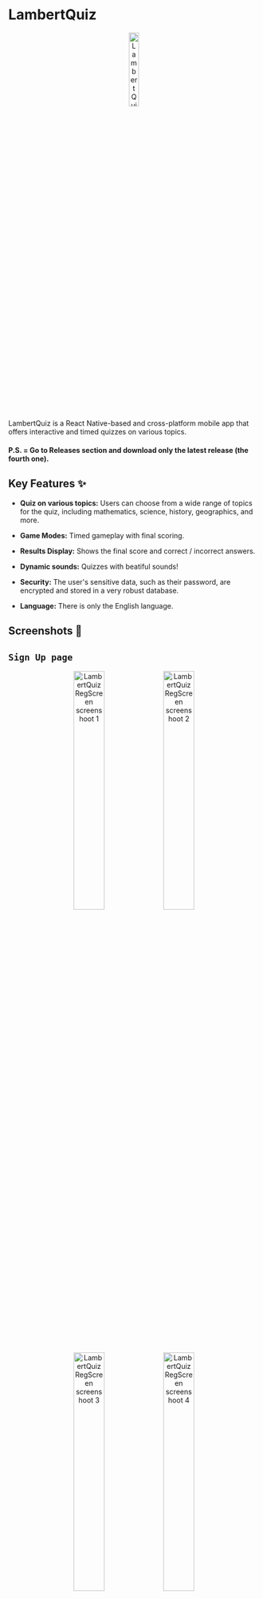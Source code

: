   

# LambertQuiz

  

<p align="center">
<img  title="LambertQuiz Logo"  alt="LambertQuiz Logo"  width="19.5%"  src="./assets/images/logo.png">
</p>


LambertQuiz is a React Native-based and cross-platform mobile app that offers interactive and timed quizzes on various topics.  

#### P.S. = Go to Releases section and download only the latest release (the fourth one).  

## Key Features ✨

  
-  **Quiz on various topics:** Users can choose from a wide range of topics for the quiz, including mathematics, science, history, geographics, and more.

-  **Game Modes:** Timed gameplay with final scoring.
 
  
-  **Results Display:** Shows the final score and correct / incorrect answers.

-  **Dynamic sounds:** Quizzes with beatiful sounds!

-  **Security:** The user's sensitive data, such as their password, are encrypted and stored in a very robust database.

-  **Language:** There is only the English language.

  
## Screenshots 📸

  

## `Sign Up page`
<p align="center">
<img  title="LambertQuiz RegScreen screenshoot 1"  alt="LambertQuiz RegScreen screenshoot 1"  src="https://matteolambertucci.altervista.org/lambertquiz/screenshoots/signup/signupscreen11.jpeg"  width="35%">
<img  title="LambertQuiz RegScreen screenshoot 2"  alt="LambertQuiz RegScreen screenshoot 2"  src="https://matteolambertucci.altervista.org/lambertquiz/screenshoots/signup/signupscreen22.jpeg"  width="35%">
<img  title="LambertQuiz RegScreen screenshoot 3"  alt="LambertQuiz RegScreen screenshoot 3"  src="https://matteolambertucci.altervista.org/lambertquiz/screenshoots/signup/signupscreen333.jpeg"  width="35%">
<img  title="LambertQuiz RegScreen screenshoot 3"  alt="LambertQuiz RegScreen screenshoot 4"  src="https://matteolambertucci.altervista.org/lambertquiz/screenshoots/signup/signupscreen44.jpeg"  width="35%">
</p>


## `Sign In page`
<p align="center">
	<img  title="LambertQuiz LoginScreen screenshoot 1"  alt="LambertQuiz LoginScreen screenshoot 1"  src="https://matteolambertucci.altervista.org/lambertquiz/screenshoots/signin/signinscreen11.jpeg"  width="32.75%">
	<img  title="LambertQuiz LoginScreen screenshoot 2"  alt="LambertQuiz LoginScreen screenshoot 2"  src="https://matteolambertucci.altervista.org/lambertquiz/screenshoots/signin/signinscreen22.jpeg"  width="32.75%">
	<img  title="LambertQuiz LoginScreen screenshoot 3"  alt="LambertQuiz LoginScreen screenshoot 3"  src="https://matteolambertucci.altervista.org/lambertquiz/screenshoots/signin/signinscreen33.jpeg"  width="32.75%">
</p>

## `Home page`
<p align="center">
	<img  title="LambertQuiz HomeScreen screenshoot 1"  alt="LambertQuiz HomeScreen screenshoot 1"  src="https://matteolambertucci.altervista.org/lambertquiz/screenshoots/home/homescreen1.jpeg"  width="32.75%">
	<img  title="LambertQuiz HomeScreen screenshoot 2"  alt="LambertQuiz HomeScreen screenshoot 2"  src="https://matteolambertucci.altervista.org/lambertquiz/screenshoots/home/homescreen2.jpeg"  width="32.75%">
	<img  title="LambertQuiz HomeScreen screenshoot 3"  alt="LambertQuiz HomeScreen screenshoot 3"  src="https://matteolambertucci.altervista.org/lambertquiz/screenshoots/home/homescreen3.jpeg"  width="32.75%">
</p>

## `Play Quiz page`
<p align="center">
	<img  title="LambertQuiz PlayQuizScreen screenshoot 1"  alt="LambertQuiz PlayQuizScreen screenshoot 1"  src="https://matteolambertucci.altervista.org/lambertquiz/screenshoots/playquiz/playquizscreen11.jpeg"  width="32.75%">
<img  title="LambertQuiz PlayQuizScreen screenshoot 2"  alt="LambertQuiz PlayQuizScreen screenshoot 2"  src="https://matteolambertucci.altervista.org/lambertquiz/screenshoots/playquiz/playquizscreen222.jpeg"  width="32.75%">
<img  title="LambertQuiz PlayQuizScreen screenshoot 3"  alt="LambertQuiz PlayQuizScreen screenshoot 3"  src="https://matteolambertucci.altervista.org/lambertquiz/screenshoots/playquiz/playquizscreen333.jpeg"  width="32.75%">

</p>

## `Account page`
<p align="center"> 
<img  title="LambertQuiz AccountScreen screenshoot 1"  alt="LambertQuiz AccountScreen screenshoot 1"  src="https://matteolambertucci.altervista.org/lambertquiz/screenshoots/account/accountscreen1.jpeg"  width="35%">
<img  title="LambertQuiz AccountScreen screenshoot 2"  alt="LambertQuiz AccountScreen screenshoot 2"  src="https://matteolambertucci.altervista.org/lambertquiz/screenshoots/account/accountscreen22.jpeg"  width="35%">
<img  title="LambertQuiz AccountScreen screenshoot 3"  alt="LambertQuiz AccountScreen screenshoot 3"  src="https://matteolambertucci.altervista.org/lambertquiz/screenshoots/account/accountscreen3.jpeg"  width="35%">
<img  title="LambertQuiz AccountScreen screenshoot 4"  alt="LambertQuiz AccountScreen screenshoot 4"  src="https://matteolambertucci.altervista.org/lambertquiz/screenshoots/account/accountscreen4.jpeg"  width="35%">
</p>

## `Help page`

<p align="center">
	<img  title="LambertQuiz HelpScreen screenshoot 1"  alt="LambertQuiz HelpScreen screenshoot 1"  src="https://matteolambertucci.altervista.org/lambertquiz/screenshoots/help/helpscreen1.jpeg"  width="35%">
<img  title="LambertQuiz HelpScreen screenshoot 2"  alt="LambertQuiz HelpScreen screenshoot 2"  src="https://matteolambertucci.altervista.org/lambertquiz/screenshoots/help/helpscreen2.jpeg"  width="35%">
</p>

## `Stats page`

<p align="center"> 
	<img  title="LambertQuiz StatsScreen screenshoot 1"  alt="LambertQuiz StatsScreen screenshoot 1"  src="https://matteolambertucci.altervista.org/lambertquiz/screenshoots/stats/statsscreen11.gif"  width="35%">
	<img  title="LambertQuiz StatsScreen screenshoot 2"  alt="LambertQuiz StatsScreen screenshoot 2"  src="https://matteolambertucci.altervista.org/lambertquiz/screenshoots/stats/statsscreen22.jpeg"  width="35%">
	<img  title="LambertQuiz StatsScreen screenshoot 3"  alt="LambertQuiz StatsScreen screenshoot 3"  src="https://matteolambertucci.altervista.org/lambertquiz/screenshoots/stats/statscreen33.jpeg"  width="35%">
	<img  title="LambertQuiz StatsScreen screenshoot 4"  alt="LambertQuiz StatsScreen screenshoot 4"  src="https://matteolambertucci.altervista.org/lambertquiz/screenshoots/stats/statsscreen44.jpeg"  width="35%">
</p>
  

## Installation 🚀 and usage⚡

  

### Requirements

  

- Node.js

  

- React Native

  

- NPM or Yarn

### Installation Instructions
  

1. Clone the repository:
  

```bash
git clone https://github.com/MattDEV02/LambertQuiz.git
```
  
2. Navigate to the project directory:
  

```bash
cd LambertQuiz
```

3. Install dependencies:  

```bash
npm install

# or using yarn

# yarn install
```

4. Start the application:  

```bash
npm  start
 
# or using yarn

# yarn start
```
  

**P.S. = You can do both third and fourth step with "my comand script":**

```bash
npm run all
```

## Some code examples

  

### `App.js`

  

```javascript

import React, { useState, useEffect } from "react";
import "react-native-gesture-handler";
import { NavigationContainer } from "@react-navigation/native";
import { RootSiblingParent } from "react-native-root-siblings";
import AuthStackNavigator from "./navigators/AuthStackNavigator";
import AppStackNavigator from "./navigators/AppStackNavigator";
import { supabase } from "./app/lib/supabase-client";
import { validateObject } from "./utils/validators";

const App = () => {
	const [session, setSession] = useState(null);

	useEffect(() => {
		supabase.auth
			.getSession()
			.then(({ data: { session } }) => {
				setSession(session);
			})
			.catch((error) => console.error(error));

		supabase.auth.onAuthStateChange(async (_event, session) => {
			console.log(_event); //  INITIAL_SESSION / SIGNED_IN / SIGNED_OUT
			setSession(session);
		});
	}, []);
	return (
		<RootSiblingParent>
			<NavigationContainer>
				{validateObject(session) && validateObject(session.user) ? (
					<AppStackNavigator sessionUser={session.user} />
				) : (
					<AuthStackNavigator />
				)}
			</NavigationContainer>
		</RootSiblingParent>
	);
};

export default App;
  

```

  

### `HomeScreen.js`

  

```javascript

import React, { useState, useEffect } from "react";
import {
	View,
	Text,
	SafeAreaView,
	FlatList,
	ScrollView,
	StyleSheet,
} from "react-native";
import { supabase } from "../app/lib/supabase-client";
import Quiz from "../components/screens/HomeScreen/Quiz";
import FormInput from "../components/shared/FormInput";
import { COLORS } from "../constants/theme";
import {
	validateObject,
	validateString,
	validateArray,
} from "../utils/validators";
import { playClickSound } from "../utils/sounds";

const HomeScreen = ({ navigation, route }) => {
	const user = route.params.user;
	
	const [quizzes, setQuizzes] = useState([]);
	const [quiz, setQuiz] = useState("");
	const [searching, setSearching] = useState(false);
	const [refreshing, setRefreshing] = useState(false);

	useEffect(() => {
		const getQuizzes = async () => {
			setRefreshing(true);
			const { data, error } = await supabase
				.from("quizzes")
				.select()
				.order("category");
			if (validateObject(error)) {
				console.error(error);
				setRefreshing(false);
			} else if (validateArray(data, 1)) {
				setQuizzes(data);
			}
			setRefreshing(false);
		};

		const getQuizzesWithSearching = async () => {
			setRefreshing(true);
			const { data, error } = await supabase.rpc("get_searched_quizzes", {
				quiz_category: quiz,
			});
			if (validateObject(error)) {
				console.error(error);
				setRefreshing(false);
			} else if (validateArray(data, 0)) {
				setQuizzes(data);
			} else if (!validateString(quiz)) {
				setSearching(false);
				getQuizzes();
			}
			setRefreshing(false);
		};

		searching ? getQuizzesWithSearching() : getQuizzes();
	}, [quiz]);

	const handleOnPlayPress = async (quiz_id) => {
		await playClickSound();
		navigation.setParams({ quizId: quiz_id });
		navigation.navigate("Play Quiz page", {
			quizId: quiz_id,
			openedQuiz: true,
		});
	};

	return (
		<SafeAreaView
			style={{
				flex: 1,
				backgroundColor: COLORS.background,
				position: "relative",
			}}
		>
			{/* TOP BAR */}
			<ScrollView
				style={{
					marginBottom: 6.75,
				}}
			>
				<View>
					{/* Welcome title */}
					<View
						style={{
							...style.container,
							marginTop: 27.5,
						}}
					>
						<Text style={{ ...style.text, fontSize: 29 }}>
							Welcome{" "}
							{validateObject(user) && validateString(user.username)
								? user.username
								: null}{" "}
							!
						</Text>
					</View>

					{/* Quiz search form */}
					<View style={style.container}>
						<FormInput
							placeholderText={"Search for a Quiz"}
							value={quiz}
							maxLength={15}
							autoComplete={"name"}
							autoCorrect={true}
							inputMode={"text"}
							keyboardType={"default"}
							inputError={false}
							inputSuccess={false}
							onChangeText={(quiz) => {
								setQuiz(quiz);
								setSearching(true);
							}}
							style={{ width: "89.5%" }}
							inputStyle={{
								marginTop: 7.5,
								marginBottom: 5,
								paddingVertical: 15,
								backgroundColor: COLORS.white,
								borderWidth: 0.35,
								borderColor: COLORS.secondary,
								borderRadius: 12,
								fontSize: 16,
							}}
						/>
					</View>
					{/* Quiz list */}
					<View style={{ marginBottom: 20 }}>
						{validateArray(quizzes, 1) ? (
							<FlatList
								data={quizzes}
								scrollEnabled={false}
								onRefresh={() => undefined}
								refreshing={refreshing}
								showsVerticalScrollIndicator={false}
								keyExtractor={(item) => item.quiz_id}
								renderItem={({ item: quiz }) => (
									<Quiz
										quiz={quiz}
										handleOnPlayPress={() =>
											handleOnPlayPress(quiz.quiz_id)
										}
									/>
								)}
							/>
						) : searching ? (
							<View style={{ ...style.container, marginTop: 47 }}>
								<Text style={{ ...style.text, color: "#EF0909" }}>
									NO Quizzes found.
								</Text>
							</View>
						) : null}
					</View>
				</View>
			</ScrollView>
		</SafeAreaView>
	);
};

const style = StyleSheet.create({
	container: {
		flexDirection: "row",
		alignItems: "center",
		justifyContent: "center",
	},
	text: {
		fontSize: 26.5,
		color: COLORS.black,
		fontWeight: "bold",
	},
});

export default HomeScreen;

```

  

### `HelpScreen.js`

 

```javascript

import React from "react";
import { SafeAreaView, ScrollView } from "react-native";
import AccordionItem from "../components/screens/HelpScreen/AccordionItem";
import HelpFooter from "../components/screens/HelpScreen/HelpFooter";
import { appName, questionsNumber } from "../constants/theme";
import { passwordMaxLength } from "../constants/fieldsConstants";

const HelpScreen = () => {
	const accordionList = [
		{
			question: "",
			response: "",
		},
			];
	return (
		<SafeAreaView>
			<ScrollView>
				{accordionList.map((item, index) => (
					<AccordionItem
						question={item.question}
						response={item.response}
						key={index}
					/>
				))}
				<HelpFooter />
			</ScrollView>
		</SafeAreaView>
	);
};

export default HelpScreen;

```

  

## Author ©️

 

Made with ❤️ and a lot of hard work 🏋️‍♂️ by:

 

- **Matteo Lambertucci (matricola 578219, Roma TRE)**

	- [GitHub Profile (MattDEV02)](https://github.com/MattDEV02)

	- [Linkedin Profile](https://www.linkedin.com/in/matteo-lambertucci-134073211)

	- [Instagram Profile (_matte.02_)](https://www.instagram.com/_matte.02_/)

	- [Moodle Profile](https://ingegneriacivileinformaticatecnologieaeronautiche.el.uniroma3.it/user/profile.php?id=5522)

	- [mat.lambertucci@stud.uniroma3.it](mat.lambertucci@stud.uniroma3.it)

	- [matteolambertucci3@gmail.com](matteolambertucci3@gmail.com)

  

I am the only author of this beatiful app 😉

  

## Technologies used 🧑‍💻

  
- **Javascript ES6**


- **React native 0.72.6**
  

- **NodeJS 20.4.0**


- **NPM 9.7.2**


- **PostgreSQL 16.0**


- **Visual Studio Code 1.85**


- **Supabase 1.0**


- **Altervista hosting**


- **Bootstrap 5**


- **HTML 5**


- **CSS 4.15**

 
- **Windows 11**

  


## Project structure 🏠

  

- **`src/`**: The main folder for the application source code.

  

	- **`src/components/`**: Contains all reusable components of the application.

	  

	- **`src/screens/`**: Primary screens of the application, each associated with specific functionalities.

	  

	- **`src/navigators/`**: Configuration and management of application navigation, using React Navigation or a similar library.

	  

	- **`src/utils/`**: Utility functions, or helpers used across multiple parts of the code.

	  

	- **`src/constants/`**: Utility constants, or helpers used across multiple parts of the code.

	  

	- **`src/App.js`**: The main component of this project, it gets rendered in the index.js file (see below).

  

- **`assets/`**: Images, fonts, or other multimedia assets used in the application.

  

- **`tests/`** Contains tests for various components, functionalities, or application logic.

  

- **`index.js`**: The main entry of this project.

  

- **`lambertquiz.sql`**: A SQL (PostGreSQL) script file that allows to create the database that I used for this App.

  

- **`package.json`**: JSON metadata file that to define various properties and configurations related to the project, including its dependencies, scripts, version information, and other metadata.

  

- **`README.md`**: Markdown documentation of this project.

  

  

## Sources 🤝

  

- [Wikipedia](https://it.wikipedia.org/wiki/Pagina_principale)

- [Il Messaggero](https://www.ilmessaggero.it/)

- [The New York Times](https://www.nytimes.com/)

- [Francia Turismo](www.franciaturismo.net)

- [The Sun](https://www.thesun.co.uk/)

    

## ER Model 🔢

  

<img title="LambertQuiz ER model" alt="LambertQuiz ER model" src="https://matteolambertucci.altervista.org/lambertquiz/planning/ER_model2.jpeg" width="100%">

   

  

## Relational model 🔣

  
  

<img title="LambertQuiz ER model" alt="LambertQuiz ER model" src="https://matteolambertucci.altervista.org/lambertquiz/planning/relational_model.jpeg" width="100%">

  

  

## License 🗒️



This project is licensed under the MIT License - see the [LICENSE](LICENSE) file for more details.